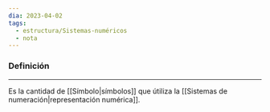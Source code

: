 ```yaml
---
dia: 2023-04-02
tags:
  - estructura/Sistemas-numéricos
  - nota
---
```

### Definición
---
Es la cantidad de [[Símbolo|símbolos]] que útiliza la [[Sistemas de numeración|representación numérica]].